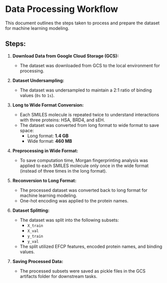 # Data Processing Workflow

This document outlines the steps taken to process and prepare the dataset for machine learning modeling.

## Steps:

1. **Download Data from Google Cloud Storage (GCS):**
   - The dataset was downloaded from GCS to the local environment for processing.

2. **Dataset Undersampling:**
   - The dataset was undersampled to maintain a 2:1 ratio of binding values (`0s` to `1s`).

3. **Long to Wide Format Conversion:**
   - Each SMILES molecule is repeated twice to understand interactions with three proteins: HSA, BRD4, and sEH.
   - The dataset was converted from long format to wide format to save space:
     - Long format: **1.4 GB**
     - Wide format: **460 MB**

4. **Preprocessing in Wide Format:**
   - To save computation time, Morgan fingerprinting analysis was applied to each SMILES molecule only once in the wide format (instead of three times in the long format).

5. **Reconversion to Long Format:**
   - The processed dataset was converted back to long format for machine learning modeling.
   - One-hot encoding was applied to the protein names.

6. **Dataset Splitting:**
   - The dataset was split into the following subsets:
     - `X_train`
     - `X_val`
     - `y_train`
     - `y_val`
   - The split utilized EFCP features, encoded protein names, and binding values.

7. **Saving Processed Data:**
   - The processed subsets were saved as pickle files in the GCS artifacts folder for downstream tasks.

